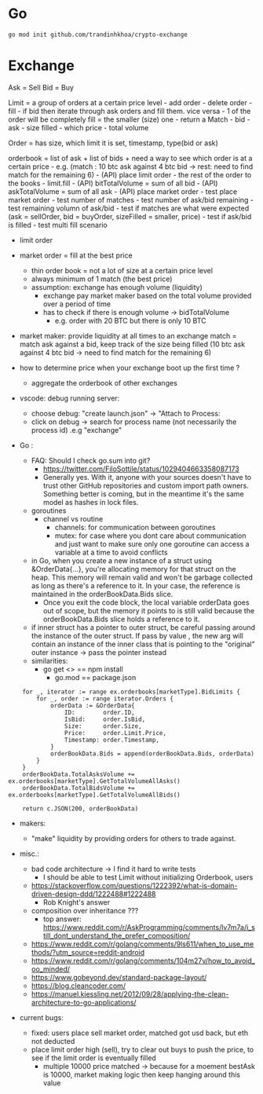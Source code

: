 # Go
```
go mod init github.com/trandinhkhoa/crypto-exchange
```

# Exchange
Ask = Sell
Bid = Buy

Limit = a group of orders at a certain price level
    - add order
    - delete order
    - fill
        - if bid then iterate through ask orders and fill them. vice versa
            - 1 of the order will be completely fill = the smaller (size) one
                - return a Match
                    - bid
                    - ask
                    - size filled
                    - which price
    - total volume

Order = has size, which limit it is set, timestamp, type(bid or ask)

orderbook = list of ask + list of bids + need a way to see which order is at a certain price
    - e.g. (match : 10 btc ask against 4 btc bid ->  rest: need to find match for the remaining 6)
    - (API) place limit order
        - the rest of the order to the books
        - limit.fill
    - (API) bitTotalVolume = sum of all bid
    - (API) askTotalVolume = sum of all ask
    - (API) place market order
        - test place market order
            - test number of matches
            - test number of ask/bid remaining
            - test remaining volumn of ask/bid
            - test if matches are what were expected (ask = sellOrder, bid = buyOrder, sizeFilled = smaller, price)
            - test if ask/bid is filled
            - test multi fill scenario

- limit order
- market order = fill at the best price
    - thin order book = not a lot of size at a certain price level
    - always minimum of 1 match (the best price)
    - assumption: exchange has enough volume (liquidity)
        - exchange pay market maker based on the total volume provided over a period of time
        - has to check if there is enough volume -> bidTotalVolume
            - e.g. order with 20 BTC but there is only 10 BTC

- market maker: provide liquidity at all times to an exchange
match = match ask against a bid, keep track of the size being filled (10 btc ask against 4 btc bid -> need to find match for the remaining 6)
- how to determine price when your exchange boot up the first time ?
    - aggregate the orderbook of other exchanges


- vscode: debug running server:
    - choose debug: "create launch.json" -> "Attach to Process:
    - click on debug -> search for process name (not necessarily the process id) .e.g "exchange"
- Go :
    - FAQ: Should I check go.sum into git?
        - https://twitter.com/FiloSottile/status/1029404663358087173
        - Generally yes. With it, anyone with your sources doesn't have to trust other GitHub repositories and custom import path owners. Something better is coming, but in the meantime it's the same model as hashes in lock files.
    - goroutines
        - channel vs routine
            - channels: for communication between goroutines
            - mutex: for case where you dont care about communication and just want to make sure only one goroutine can access a variable at a time to avoid conflicts
    - in Go, when you create a new instance of a struct using &OrderData{...}, you're allocating memory for that struct on the heap. This memory will remain valid and won't be garbage collected as long as there's a reference to it. In your case, the reference is maintained in the orderBookData.Bids slice.
        - Once you exit the code block, the local variable orderData goes out of scope, but the memory it points to is still valid because the orderBookData.Bids slice holds a reference to it.
    - if inner struct has a pointer to outer struct, be careful passing around the instance of the outer struct. If pass by value , the new arg will contain an instance of the inner class that is pointing to the "original" outer instance -> pass the pointer instead
    - similarities:
        - go get <> == npm install
            - go.mod == package.json
```
	for _, iterator := range ex.orderbooks[marketType].BidLimits {
		for _, order := range iterator.Orders {
			orderData := &OrderData{
				ID:        order.ID,
				IsBid:     order.IsBid,
				Size:      order.Size,
				Price:     order.Limit.Price,
				Timestamp: order.Timestamp,
			}
			orderBookData.Bids = append(orderBookData.Bids, orderData)
		}
	}
	orderBookData.TotalAsksVolume += ex.orderbooks[marketType].GetTotalVolumeAllAsks()
	orderBookData.TotalBidsVolume += ex.orderbooks[marketType].GetTotalVolumeAllBids()

	return c.JSON(200, orderBookData)
```


- makers:
    - "make" liquidity by providing orders for others to trade against.

- misc.:
    - bad code architecture -> I find it hard to write tests
        - I should be able to test Limit without initializing Orderbook, users
    - https://stackoverflow.com/questions/1222392/what-is-domain-driven-design-ddd/1222488#1222488
        - Rob Knight's answer
    - composition over inheritance ???
        - top answer: https://www.reddit.com/r/AskProgramming/comments/lv7m7a/i_still_dont_understand_the_prefer_composition/
    - https://www.reddit.com/r/golang/comments/9ls611/when_to_use_methods/?utm_source=reddit-android
    - https://www.reddit.com/r/golang/comments/104m27v/how_to_avoid_oo_minded/
    - https://www.gobeyond.dev/standard-package-layout/
    - https://blog.cleancoder.com/
    - https://manuel.kiessling.net/2012/09/28/applying-the-clean-architecture-to-go-applications/
- current bugs:
    - fixed: users place sell market order, matched got usd back, but eth not deducted
    - place limit order high (sell), try to clear out buys to push the price, to see if the limit order is eventually filled
        - multiple 10000 price matched -> because for a moement bestAsk is 10000, market making logic then keep hanging around this value
